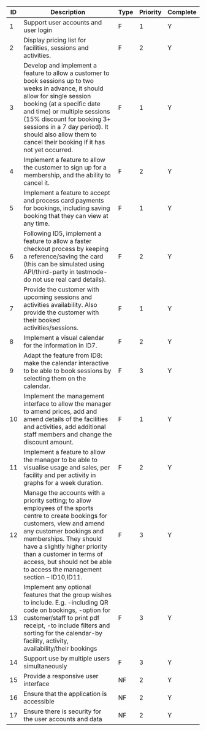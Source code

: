 <html>
<body>
<!--StartFragment-->

ID | Description | Type | Priority | Complete
-- | -- | -- | -- | --
1 | Support user accounts and user login | F | 1 | Y
2 | Display pricing list for facilities, sessions and activities. | F | 2 | Y
3 | Develop and implement a feature to allow a customer to book sessions up to two weeks in advance, it should allow for single session booking (at a specific date and time) or multiple sessions (15% discount for booking 3+ sessions in a 7 day period). It should also allow them to cancel their booking if it has not yet occurred. | F | 1 | Y
4 | Implement a feature to allow the customer to sign up for a membership, and the ability to cancel it. | F | 2 | Y
5 | Implement a feature to accept and process card payments for bookings, including saving booking that they can view at any time. | F | 1 | Y
6 | Following ID5, implement a feature to allow a faster checkout process by keeping a reference/saving the card (this can be simulated using API/third-party in testmode-do not use real card details). | F | 2 | Y
7 | Provide the customer with upcoming sessions and activities availability. Also provide the customer with their booked activities/sessions. | F | 1 | Y
8 | Implement a visual calendar for the information in ID7. | F | 2 | Y
9 | Adapt the feature from ID8: make the calendar interactive to be able to book sessions by selecting them on the calendar. | F | 3 | Y
10 | Implement the management interface to allow the manager to amend prices, add and amend details of the facilities and activities, add additional staff members and change the discount amount. | F | 1 | Y
11 | Implement a feature to allow the manager to be able to visualise usage and sales, per facility and per activity in graphs for a week duration. | F | 2 | Y
12 | Manage the accounts with a priority setting; to allow employees of the sports centre to create bookings for customers, view and amend any customer bookings and memberships. They should have a slightly higher priority than a customer in terms of access, but should not be able to access the management section – ID10,ID11. | F | 3 | Y
13 | Implement any optional features that the group wishes to include. E.g. -including QR code on bookings, -option for customer/staff to print pdf receipt, -to include filters and sorting for the calendar-by facility, activity, availability/their bookings | F | 3 | Y
14 | Support use by multiple users simultaneously | F | 3 | Y
15 | Provide a responsive user interface | NF | 2 | Y
16 | Ensure that the application is accessible | NF | 2 | Y
17 | Ensure there is security for the user accounts and data | NF | 2 | Y

<!--EndFragment-->
</body>
</html>